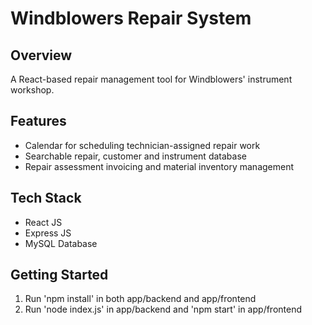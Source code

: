 # Windblowers Repair System

## Overview
A React-based repair management tool for Windblowers' instrument workshop.

## Features
- Calendar for scheduling technician-assigned repair work
- Searchable repair, customer and instrument database
- Repair assessment invoicing and material inventory management

## Tech Stack
- React JS
- Express JS
- MySQL Database

## Getting Started
1. Run 'npm install' in both app/backend and app/frontend
2. Run 'node index.js' in app/backend and 'npm start' in app/frontend